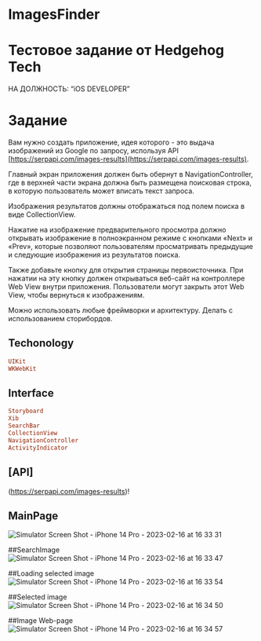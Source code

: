 # ImagesFinder
# Тестовое задание от Hedgehog Tech

НА ДОЛЖНОСТЬ: “iOS DEVELOPER”
# Задание

Вам нужно создать приложение, идея которого - это выдача изображений из Google по запросу, используя API [https://serpapi.com/images-results](https://serpapi.com/images-results).

Главный экран приложения должен быть обернут в NavigationController, где в верхней части экрана должна быть размещена поисковая строка, в которую пользователь может вписать текст запроса.

Изображения результатов должны отображаться под полем поиска в виде CollectionView. 

Нажатие на изображение предварительного просмотра должно открывать изображение в полноэкранном режиме с кнопками «Next» и «Prev», которые позволяют пользователям просматривать предыдущие и следующие изображения из результатов поиска.

Также добавьте кнопку для открытия страницы первоисточника. При нажатии на эту
кнопку должен открываться веб-сайт на контроллере Web View внутри приложения.
Пользователи могут закрыть этот Web View, чтобы вернуться к изображениям.

Можно использовать любые фреймворки и архитектуру. Делать с использованием сторибордов.

## Techonology

```ruby
UIKit
WKWebKit
```

## Interface

```ruby
Storyboard
Xib
SearchBar
CollectionView
NavigationController
ActivityIndicator
```

## [API]
(https://serpapi.com/images-results)!
## MainPage
![Simulator Screen Shot - iPhone 14 Pro - 2023-02-16 at 16 33 31](https://user-images.githubusercontent.com/107427927/219366903-959f7b50-4ae9-4a4d-ba9f-cf601d7c3d13.png)
 
 ##SearchImage
![Simulator Screen Shot - iPhone 14 Pro - 2023-02-16 at 16 33 47](https://user-images.githubusercontent.com/107427927/219366589-44aecad5-172a-413a-a14a-192ba74a258b.png)
 
 ##Loading selected image
![Simulator Screen Shot - iPhone 14 Pro - 2023-02-16 at 16 33 54](https://user-images.githubusercontent.com/107427927/219366854-7c7d9722-e8eb-48ad-9f8e-b010055cd13c.png)

##Selected image
![Simulator Screen Shot - iPhone 14 Pro - 2023-02-16 at 16 34 50](https://user-images.githubusercontent.com/107427927/219367113-7ffe2cb8-cd49-40cf-8f83-159771052d91.png)

##Image Web-page
![Simulator Screen Shot - iPhone 14 Pro - 2023-02-16 at 16 34 57](https://user-images.githubusercontent.com/107427927/219367204-241393ed-5b3a-43a0-b636-8ca0407f93e4.png)

